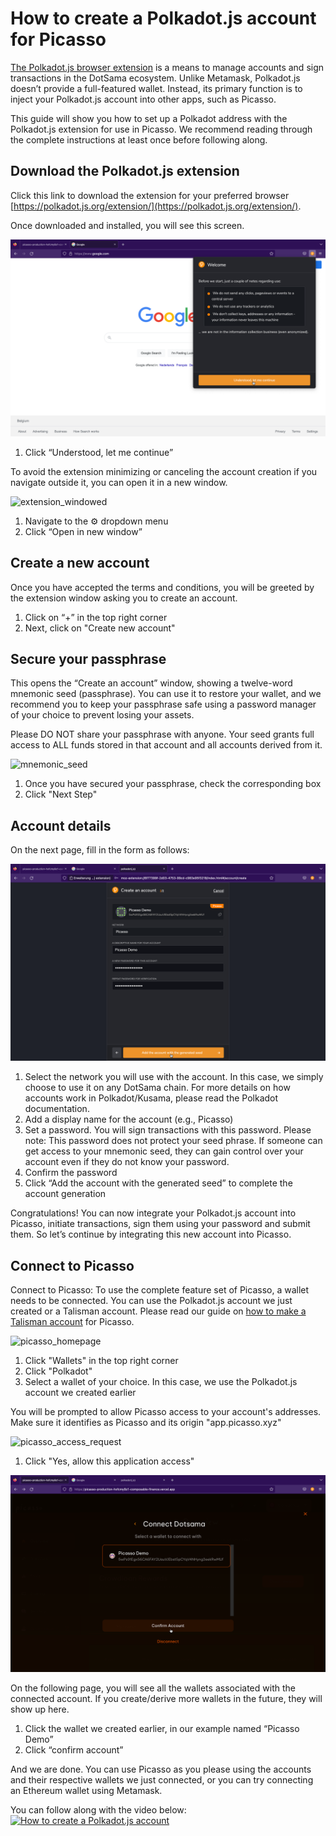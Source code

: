 # How to create a Polkadot.js account for Picasso

[The Polkadot.js browser extension](https://polkadot.js.org/extension/) is a means to manage accounts and sign transactions in the DotSama ecosystem. 
Unlike Metamask, Polkadot.js doesn’t provide a full-featured wallet. Instead, 
its primary function is to inject your Polkadot.js account into other apps, such as Picasso.

This guide will show you how to set up a Polkadot address with the Polkadot.js extension for use in Picasso. 
We recommend reading through the complete instructions at least once before following along.

## Download the Polkadot.js extension
Click this link to download the extension for your preferred browser
[https://polkadot.js.org/extension/](https://polkadot.js.org/extension/).

Once downloaded and installed, you will see this screen.

![add_account](./add-account.png)

1. Click “Understood, let me continue”

To avoid the extension minimizing or canceling the account creation if you navigate outside it, 
you can open it in a new window.

![extension_windowed](./extension-windowed.png)

1. Navigate to the ⚙️ dropdown menu
2. Click “Open in new window”

## Create a new account

Once you have accepted the terms and conditions, you will be greeted by the extension window asking you to create an account.

1. Click on “+” in the top right corner
2. Next, click on "Create new account"

## Secure your passphrase

This opens the “Create an account” window, showing a twelve-word mnemonic seed (passphrase). 
You can use it to restore your wallet, 
and we recommend you to keep your passphrase safe using a password manager of your choice to prevent losing your assets.

Please DO NOT share your passphrase with anyone. 
Your seed grants full access to ALL funds stored in that account and all accounts derived from it.

![mnemonic_seed](./mnemonic-seed-polkadotjs.png)

1. Once you have secured your passphrase, check the corresponding box
2. Click "Next Step"

## Account details

On the next page, fill in the form as follows:

![account_credentials](./account-credentials.png)

1. Select the network you will use with the account.
   In this case, we simply choose to use it on any DotSama chain.
   For more details on how accounts work in Polkadot/Kusama, please read the Polkadot documentation.
2. Add a display name for the account (e.g., Picasso)
3. Set a password. You will sign transactions with this password. Please note: 
   This password does not protect your seed phrase. If someone can get access to your mnemonic seed, 
   they can gain control over your account even if they do not know your password.
4. Confirm the password
5. Click “Add the account with the generated seed” to complete the account generation

Congratulations! You can now integrate your Polkadot.js account into Picasso, 
initiate transactions, sign them using your password and submit them. 
So let’s continue by integrating this new account into Picasso.

## Connect to Picasso
Connect to Picasso:
To use the complete feature set of Picasso, a wallet needs to be connected. 
You can use the Polkadot.js account we just created or a Talisman account. 
Please read our guide on [how to make a Talisman account](./talisman-create-account.md) for Picasso.

![picasso_homepage](./picasso-homepage.png)

1. Click "Wallets" in the top right corner
2. Click "Polkadot"
3. Select a wallet of your choice. In this case, we use the Polkadot.js account we created earlier

You will be prompted to allow Picasso access to your account's addresses. 
Make sure it identifies as Picasso and its origin "app.picasso.xyz"

![picasso_access_request](./picasso-access-request.png)

1. Click "Yes, allow this application access"

![choose_your_wallet](./choose-your-wallet.png)

On the following page, you will see all the wallets associated with the connected account. 
If you create/derive more wallets in the future, they will show up here.

1. Click the wallet we created earlier, in our example named “Picasso Demo”
2. Click “confirm account”

And we are done. You can use Picasso as you please using the accounts and their respective wallets we just connected, 
or you can try connecting an Ethereum wallet using Metamask.

You can follow along with the video below: 
[![How to create a Polkadot.js account](https://img.youtube.com/vi/tRrrF37MxBc/maxresdefault.jpg)](https://www.youtube.com/watch?v=tRrrF37MxBc)